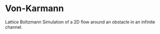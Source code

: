 # Von-Karmann
Lattice Boltzmann Simulation of a 2D flow around an obstacle in an infinite channel. 
